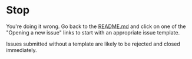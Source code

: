 # Stop

You're doing it wrong. Go back to the [README.md](../) and click on one of the "Opening a new issue" links to start with an appropriate issue template.

Issues submitted without a template are likely to be rejected and closed immediately.
